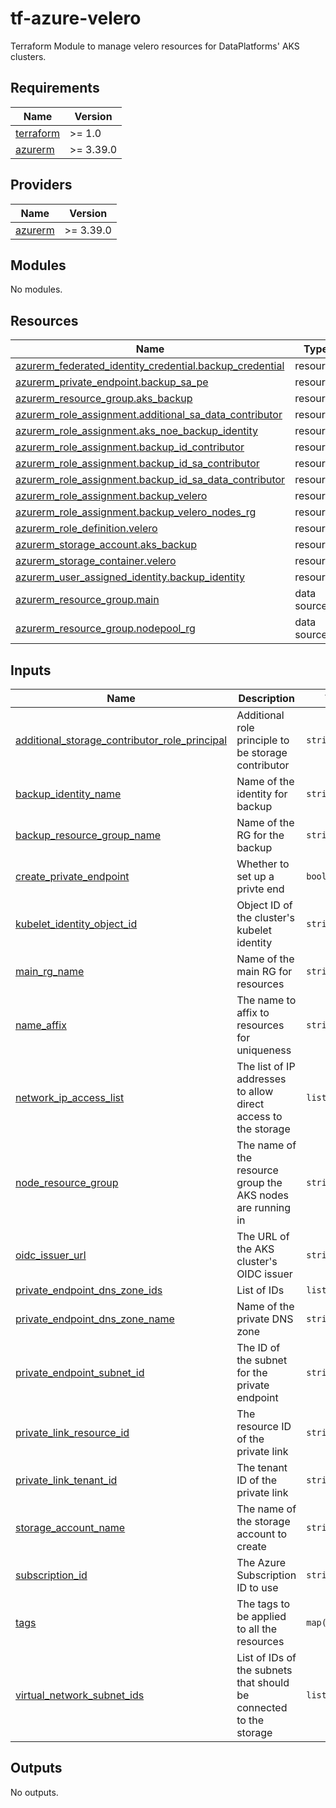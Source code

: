 # tf-azure-velero
Terraform Module to manage velero resources for DataPlatforms' AKS clusters.

<!-- BEGIN_TF_DOCS -->
## Requirements

| Name | Version |
|------|---------|
| <a name="requirement_terraform"></a> [terraform](#requirement\_terraform) | >= 1.0 |
| <a name="requirement_azurerm"></a> [azurerm](#requirement\_azurerm) | >= 3.39.0 |

## Providers

| Name | Version |
|------|---------|
| <a name="provider_azurerm"></a> [azurerm](#provider\_azurerm) | >= 3.39.0 |

## Modules

No modules.

## Resources

| Name | Type |
|------|------|
| [azurerm_federated_identity_credential.backup_credential](https://registry.terraform.io/providers/hashicorp/azurerm/latest/docs/resources/federated_identity_credential) | resource |
| [azurerm_private_endpoint.backup_sa_pe](https://registry.terraform.io/providers/hashicorp/azurerm/latest/docs/resources/private_endpoint) | resource |
| [azurerm_resource_group.aks_backup](https://registry.terraform.io/providers/hashicorp/azurerm/latest/docs/resources/resource_group) | resource |
| [azurerm_role_assignment.additional_sa_data_contributor](https://registry.terraform.io/providers/hashicorp/azurerm/latest/docs/resources/role_assignment) | resource |
| [azurerm_role_assignment.aks_noe_backup_identity](https://registry.terraform.io/providers/hashicorp/azurerm/latest/docs/resources/role_assignment) | resource |
| [azurerm_role_assignment.backup_id_contributor](https://registry.terraform.io/providers/hashicorp/azurerm/latest/docs/resources/role_assignment) | resource |
| [azurerm_role_assignment.backup_id_sa_contributor](https://registry.terraform.io/providers/hashicorp/azurerm/latest/docs/resources/role_assignment) | resource |
| [azurerm_role_assignment.backup_id_sa_data_contributor](https://registry.terraform.io/providers/hashicorp/azurerm/latest/docs/resources/role_assignment) | resource |
| [azurerm_role_assignment.backup_velero](https://registry.terraform.io/providers/hashicorp/azurerm/latest/docs/resources/role_assignment) | resource |
| [azurerm_role_assignment.backup_velero_nodes_rg](https://registry.terraform.io/providers/hashicorp/azurerm/latest/docs/resources/role_assignment) | resource |
| [azurerm_role_definition.velero](https://registry.terraform.io/providers/hashicorp/azurerm/latest/docs/resources/role_definition) | resource |
| [azurerm_storage_account.aks_backup](https://registry.terraform.io/providers/hashicorp/azurerm/latest/docs/resources/storage_account) | resource |
| [azurerm_storage_container.velero](https://registry.terraform.io/providers/hashicorp/azurerm/latest/docs/resources/storage_container) | resource |
| [azurerm_user_assigned_identity.backup_identity](https://registry.terraform.io/providers/hashicorp/azurerm/latest/docs/resources/user_assigned_identity) | resource |
| [azurerm_resource_group.main](https://registry.terraform.io/providers/hashicorp/azurerm/latest/docs/data-sources/resource_group) | data source |
| [azurerm_resource_group.nodepool_rg](https://registry.terraform.io/providers/hashicorp/azurerm/latest/docs/data-sources/resource_group) | data source |

## Inputs

| Name | Description | Type | Default | Required |
|------|-------------|------|---------|:--------:|
| <a name="input_additional_storage_contributor_role_principal"></a> [additional\_storage\_contributor\_role\_principal](#input\_additional\_storage\_contributor\_role\_principal) | Additional role principle to be storage contributor | `string` | `""` | no |
| <a name="input_backup_identity_name"></a> [backup\_identity\_name](#input\_backup\_identity\_name) | Name of the identity for backup | `string` | n/a | yes |
| <a name="input_backup_resource_group_name"></a> [backup\_resource\_group\_name](#input\_backup\_resource\_group\_name) | Name of the RG for the backup | `string` | n/a | yes |
| <a name="input_create_private_endpoint"></a> [create\_private\_endpoint](#input\_create\_private\_endpoint) | Whether to set up a privte end | `bool` | `true` | no |
| <a name="input_kubelet_identity_object_id"></a> [kubelet\_identity\_object\_id](#input\_kubelet\_identity\_object\_id) | Object ID of the cluster's kubelet identity | `string` | n/a | yes |
| <a name="input_main_rg_name"></a> [main\_rg\_name](#input\_main\_rg\_name) | Name of the main RG for resources | `string` | n/a | yes |
| <a name="input_name_affix"></a> [name\_affix](#input\_name\_affix) | The name to affix to resources for uniqueness | `string` | n/a | yes |
| <a name="input_network_ip_access_list"></a> [network\_ip\_access\_list](#input\_network\_ip\_access\_list) | The list of IP addresses to allow direct access to the storage | `list(string)` | n/a | yes |
| <a name="input_node_resource_group"></a> [node\_resource\_group](#input\_node\_resource\_group) | The name of the resource group the AKS nodes are running in | `string` | n/a | yes |
| <a name="input_oidc_issuer_url"></a> [oidc\_issuer\_url](#input\_oidc\_issuer\_url) | The URL of the AKS cluster's OIDC issuer | `string` | n/a | yes |
| <a name="input_private_endpoint_dns_zone_ids"></a> [private\_endpoint\_dns\_zone\_ids](#input\_private\_endpoint\_dns\_zone\_ids) | List of IDs | `list(string)` | n/a | yes |
| <a name="input_private_endpoint_dns_zone_name"></a> [private\_endpoint\_dns\_zone\_name](#input\_private\_endpoint\_dns\_zone\_name) | Name of the private DNS zone | `string` | `"int-zone"` | no |
| <a name="input_private_endpoint_subnet_id"></a> [private\_endpoint\_subnet\_id](#input\_private\_endpoint\_subnet\_id) | The ID of the subnet for the private endpoint | `string` | n/a | yes |
| <a name="input_private_link_resource_id"></a> [private\_link\_resource\_id](#input\_private\_link\_resource\_id) | The resource ID of the private link | `string` | n/a | yes |
| <a name="input_private_link_tenant_id"></a> [private\_link\_tenant\_id](#input\_private\_link\_tenant\_id) | The tenant ID of the private link | `string` | n/a | yes |
| <a name="input_storage_account_name"></a> [storage\_account\_name](#input\_storage\_account\_name) | The name of the storage account to create | `string` | n/a | yes |
| <a name="input_subscription_id"></a> [subscription\_id](#input\_subscription\_id) | The Azure Subscription ID to use | `string` | n/a | yes |
| <a name="input_tags"></a> [tags](#input\_tags) | The tags to be applied to all the resources | `map(string)` | n/a | yes |
| <a name="input_virtual_network_subnet_ids"></a> [virtual\_network\_subnet\_ids](#input\_virtual\_network\_subnet\_ids) | List of IDs of the subnets that should be connected to the storage | `list(string)` | n/a | yes |

## Outputs

No outputs.
<!-- END_TF_DOCS -->
